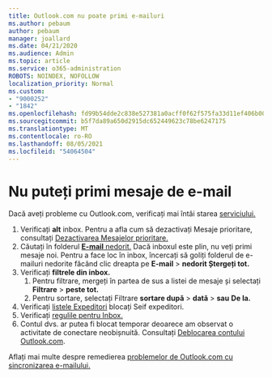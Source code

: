 ```yaml
---
title: Outlook.com nu poate primi e-mailuri
ms.author: pebaum
author: pebaum
manager: joallard
ms.date: 04/21/2020
ms.audience: Admin
ms.topic: article
ms.service: o365-administration
ROBOTS: NOINDEX, NOFOLLOW
localization_priority: Normal
ms.custom:
- "9000252"
- "1842"
ms.openlocfilehash: fd99b54dde2c838e527381a0acff0f62f575fa33d11ef406b005761399b969a5
ms.sourcegitcommit: b5f7da89a650d2915dc652449623c78be6247175
ms.translationtype: MT
ms.contentlocale: ro-RO
ms.lasthandoff: 08/05/2021
ms.locfileid: "54064504"
---
```

# <a name="unable-to-receive-email"></a>Nu puteți primi mesaje de e-mail

Dacă aveți probleme cu Outlook.com, verificați mai întâi starea [serviciului.](https://go.microsoft.com/fwlink/p/?linkid=837482)

1. Verificați **alt** inbox. Pentru a afla cum să dezactivați Mesaje prioritare, consultați [Dezactivarea Mesajelor prioritare.](https://support.office.com/article/f714d94d-9e63-4217-9ccb-6cb2986aa1b2) 
2. Căutați în folderul [ **E-mail** nedorit.](https://outlook.live.com/mail/junkemail) Dacă inboxul este plin, nu veți primi mesaje noi. Pentru a face loc în inbox, încercați să goliți folderul de e-mailuri nedorite făcând clic dreapta pe **E-mail**  >  **nedorit Ștergeți tot.**
3. Verificați **filtrele din inbox.** 
    1. Pentru filtrare, mergeți în partea de sus a listei de mesaje și selectați **Filtrare**  >  **peste tot.**
    2. Pentru sortare, selectați Filtrare **sortare după**  >  **dată**  >  **sau** **De la.**
4. Verificați [listele Expeditori](https://outlook.live.com/mail/options/mail/junkEmail) blocați Seif expeditori.
5. Verificați [regulile pentru Inbox.](https://outlook.live.com/mail/options/mail/rules)
6. Contul dvs. ar putea fi blocat temporar deoarece am observat o activitate de conectare neobișnuită. Consultați [Deblocarea contului Outlook.com](https://support.office.com/article/f4ad2701-d166-4d8b-8a6a-9af2a1f8a4c4).

Aflați mai multe despre remedierea [problemelor de Outlook.com cu sincronizarea e-mailului.](https://support.office.com/article/d39e3341-8d79-4bf1-b3c7-ded602233642)